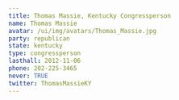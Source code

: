 ```yaml
---
title: Thomas Massie, Kentucky Congressperson
name: Thomas Massie
avatar: /ui/img/avatars/Thomas_Massie.jpg
party: republican
state: kentucky
type: congressperson
lasthall: 2012-11-06
phone: 202-225-3465
never: TRUE
twitter: ThomasMassieKY
---
```

